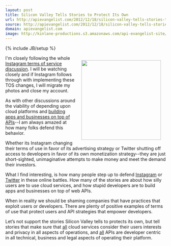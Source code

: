 ```yaml
---
layout: post
title: Silicon Valley Tells Stories to Protect Its Own
url: http://apievangelist.com/2012/12/18/silicon-valley-tells-stories-to-protect-its-own/
source: http://apievangelist.com/2012/12/18/silicon-valley-tells-stories-to-protect-its-own/
domain: apievangelist.com
image: http://kinlane-productions.s3.amazonaws.com/api-evangelist-site/blog/telling-stories.gif
---
```

{% include JB/setup %}<p><p><img style="padding: 15px;" src="https://s3.amazonaws.com/kinlane-productions/api-evangelist/telling-stories.gif" alt="" width="250" align="right" /></p>
<p>I'm closely following the whole <a href="http://blogs.wsj.com/digits/2012/12/18/why-the-web-is-freaking-out-over-instagrams-new-terms-of-service/">Instagram terms of service discussion</a>.  I will be watching closely and if Instagram follows through with implementing these TOS changes, I will migrate my photos and close my account.</p>
<p>As with other discussions around the viability of depending upon cloud platforms and <a title="building apps or businesses on APIs" href="http://www.apievangelist.com/2012/07/01/not-all-apis-are-bad/">building apps and businesses on top of APIs</a>--I am always amazed at how many folks defend this behavior.</p>
<p>Whether its Instagram changing their terms of use in favor of its advertising strategy or Twitter shutting off access to developers in favor of its own monetization strategy--they are just short-sighted, unimaginative attempts to make money and meet the demand their investors.</p>
<p>What I find interesting, is how many people step up to defend <a href="http://theindustry.cc/2012/12/18/instagram-isnt-a-public-utility/">Instagram</a> or <a href="http://dashes.com/anil/2012/07/why-your-complaint-about-twitter-is-wrong.html">Twitter</a> in these online battles.  How many of the stories are about how silly users are to use cloud services, and how stupid developers are to build apps and businesses on top of web APIs.</p>
<p>When in reality we should be shaming companies that have practices that exploit users or developers.  There are plenty of positive examples of terms of use that protect users and API strategies that empower developers.</p>
<p>Let&rsquo;s not support the stories Silicon Valley tells to protects its own, but tell stories that make sure that <span style="text-decoration: underline;">all</span> cloud services consider their users interests and privacy in all aspects of operations, and <span style="text-decoration: underline;">all</span> APIs are developer centric in all technical, business and legal aspects of operating their platform.</p></p>
